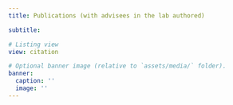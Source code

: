 ```yaml
---
title: Publications (with advisees in the lab authored)

subtitle:

# Listing view
view: citation

# Optional banner image (relative to `assets/media/` folder).
banner:
  caption: ''
  image: ''
---
```

